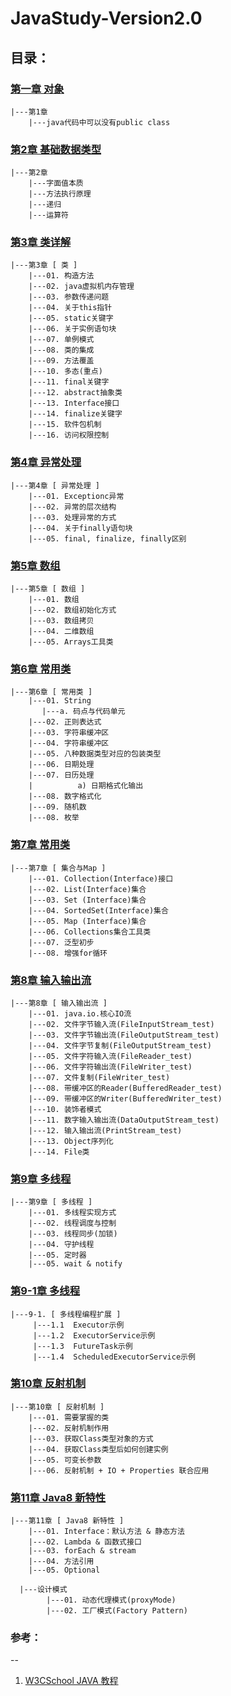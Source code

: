 # JavaStudy-Version2.0
## 目录：
### [第一章 对象](src/com/zym/chapter01/chapter_01.java)
    |---第1章
        |---java代码中可以没有public class
### [第2章 基础数据类型](src/com/zym/chapter02/Chapter02.java)
    |---第2章
        |---字面值本质
        |---方法执行原理
        |---递归
        |---运算符
### [第3章 类详解](src/com/zym/chapter03/Chapter_03.java)
    |---第3章 [ 类 ]
        |---01. 构造方法
        |---02. java虚拟机内存管理
        |---03. 参数传递问题
        |---04. 关于this指针
        |---05. static关键字
        |---06. 关于实例语句块
        |---07. 单例模式
        |---08. 类的集成
        |---09. 方法覆盖
        |---10. 多态(重点)
        |---11. final关键字
        |---12. abstract抽象类
        |---13. Interface接口
        |---14. finalize关键字
        |---15. 软件包机制
        |---16. 访问权限控制
### [第4章 异常处理](src/com/zym/chapter04/Chapter04.java)
    |---第4章 [ 异常处理 ]
        |---01. Exceptionc异常
        |---02. 异常的层次结构
        |---03. 处理异常的方式
        |---04. 关于finally语句块
        |---05. final, finalize, finally区别
### [第5章 数组](src/com/zym/chapter05/Chapter05.java)
    |---第5章 [ 数组 ]
        |---01. 数组
        |---02. 数组初始化方式
        |---03. 数组拷贝
        |---04. 二维数组
        |---05. Arrays工具类
### [第6章 常用类](src/com/zym/chapter06/Chapter06.java)
    |---第6章 [ 常用类 ]
        |---01. String
           |---a. 码点与代码单元
        |---02. 正则表达式
        |---03. 字符串缓冲区
        |---04. 字符串缓冲区
        |---05. 八种数据类型对应的包装类型
        |---06. 日期处理
        |---07. 日历处理
        |          a) 日期格式化输出
        |---08. 数字格式化
        |---09. 随机数
        |---08. 枚举
### [第7章 常用类](src/com/zym/chapter07/Chapter07.java)
    |---第7章 [ 集合与Map ]
        |---01. Collection(Interface)接口
        |---02. List(Interface)集合
        |---03. Set (Interface)集合
        |---04. SortedSet(Interface)集合
        |---05. Map (Interface)集合
        |---06. Collections集合工具类
        |---07. 泛型初步
        |---08. 增强for循环
### [第8章 输入输出流](src/com/zym/chapter08/Chapter08.java)
    |---第8章 [ 输入输出流 ]
        |---01. java.io.核心IO流
        |---02. 文件字节输入流(FileInputStream_test)
        |---03. 文件字节输出流(FileOutputStream_test)
        |---04. 文件字节复制(FileOutputStream_test)
        |---05. 文件字符输入流(FileReader_test)
        |---06. 文件字符输出流(FileWriter_test)
        |---07. 文件复制(FileWriter_test)
        |---08. 带缓冲区的Reader(BufferedReader_test)
        |---09. 带缓冲区的Writer(BufferedWriter_test)
        |---10. 装饰者模式
        |---11. 数字输入输出流(DataOutputStream_test)
        |---12. 输入输出流(PrintStream_test)
        |---13. Object序列化
        |---14. File类
### [第9章 多线程](src/com/zym/chapter09/Chapter09.java)
    |---第9章 [ 多线程 ]
        |---01. 多线程实现方式
        |---02. 线程调度与控制
        |---03. 线程同步(加锁)
        |---04. 守护线程
        |---05. 定时器
        |---05. wait & notify
### [第9-1章 多线程](src/com/zym/chapter09_1/Chapter09_1.java)
    |---9-1. [ 多线程编程扩展 ]
         |---1.1  Executor示例
         |---1.2  ExecutorService示例
         |---1.3  FutureTask示例
         |---1.4  ScheduledExecutorService示例
### [第10章 反射机制](src/com/zym/chapter10/Chapter10.java)
    |---第10章 [ 反射机制 ]
        |---01. 需要掌握的类
        |---02. 反射机制作用
        |---03. 获取Class类型对象的方式
        |---04. 获取Class类型后如何创建实例
        |---05. 可变长参数
        |---06. 反射机制 + IO + Properties 联合应用
### [第11章 Java8 新特性](src/com/zym/chapter11/Chapter11.java)
    |---第11章 [ Java8 新特性 ]
        |---01. Interface：默认方法 & 静态方法
        |---02. Lambda & 函数式接口
        |---03. forEach & stream
        |---04. 方法引用
        |---05. Optional
        
```text
  |---设计模式
        |---01. 动态代理模式(proxyMode)
        |---02. 工厂模式(Factory Pattern)
```
### 参考：
--
1. [W3CSchool JAVA 教程](https://www.w3cschool.cn/java/)